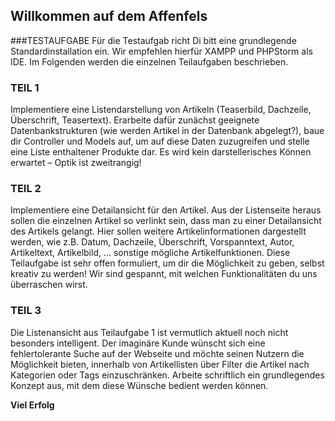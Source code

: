 ## Willkommen auf dem Affenfels

###TESTAUFGABE
Für die Testaufgab richt Di bitt eine grundlegende Standardinstallation ein. Wir empfehlen hierfür XAMPP und PHPStorm als
IDE.
Im Folgenden werden die einzelnen Teilaufgaben beschrieben.


### TEIL 1
Implementiere eine Listendarstellung von Artikeln (Teaserbild,
Dachzeile, Überschrift, Teasertext). Erarbeite dafür zunächst geeignete
Datenbankstrukturen (wie werden Artikel in der Datenbank abgelegt?),
baue dir Controller und Models auf, um auf diese Daten zuzugreifen und
stelle eine Liste enthaltener Produkte dar.
Es wird kein darstellerisches Können erwartet – Optik ist zweitrangig!


### TEIL 2
Implementiere eine Detailansicht für den Artikel. Aus der Listenseite
heraus sollen die einzelnen Artikel so verlinkt sein, dass man zu einer
Detailansicht des Artikels gelangt.
Hier sollen weitere Artikelinformationen dargestellt werden, wie z.B.
Datum,
Dachzeile,
Überschrift,
Vorspanntext,
Autor,
Artikeltext,
Artikelbild, ... sonstige mögliche Artikelfunktionen.
Diese Teilaufgabe ist sehr offen formuliert, um dir die Möglichkeit zu
geben, selbst kreativ zu werden! Wir sind gespannt, mit welchen
Funktionalitäten du uns überraschen wirst.


### TEIL 3
Die Listenansicht aus Teilaufgabe 1 ist vermutlich aktuell noch nicht
besonders
intelligent.
Der
imaginäre
Kunde
wünscht
sich
eine
fehlertolerante Suche auf der Webseite und möchte seinen Nutzern die
Möglichkeit bieten, innerhalb von Artikellisten über Filter die Artikel
nach Kategorien oder Tags einzuschränken.
Arbeite schriftlich ein grundlegendes Konzept aus, mit dem diese
Wünsche bedient werden können.


__Viel Erfolg__

